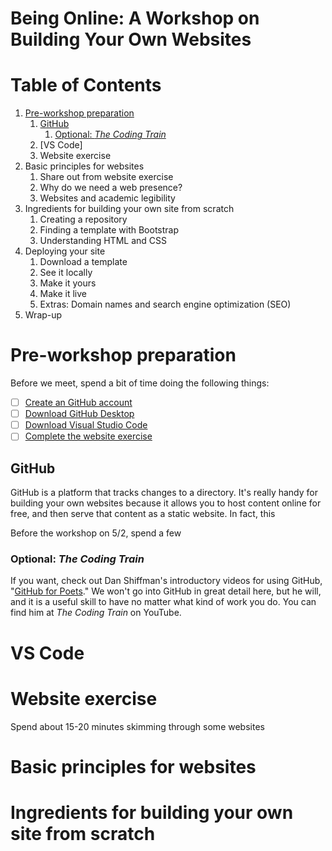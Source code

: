 # Being Online: A Workshop on Building Your Own Websites

# Table of Contents

1. [Pre-workshop preparation](#pre-workshop-preparation)
    1. [GitHub](#github)
        1. [Optional: *The Coding Train*](#optional-the-coding-train)
    2. [VS Code]
    3. Website exercise
2. Basic principles for websites
    1. Share out from website exercise
    2. Why do we need a web presence?
    3. Websites and academic legibility
3. Ingredients for building your own site from scratch
    1. Creating a repository
    2. Finding a template with Bootstrap
    3. Understanding HTML and CSS
4. Deploying your site
    1. Download a template
    2. See it locally
    3. Make it yours
    4. Make it live
    5. Extras: Domain names and search engine optimization (SEO)
5. Wrap-up

# Pre-workshop preparation

Before we meet, spend a bit of time doing the following things:
- [ ] [Create an GitHub account](https://github.com/join)
- [ ] [Download GitHub Desktop](https://desktop.github.com/)
- [ ] [Download Visual Studio Code](https://code.visualstudio.com/download)
- [ ] [Complete the website exercise](#website-exercise)

## GitHub

GitHub is a platform that tracks changes to a directory. It's really handy for building your own websites because it allows you to host content online for free, and then serve that content as a static website. In fact, this 

Before the workshop on 5/2, spend a few 

### Optional: *The Coding Train*

If you want, check out Dan Shiffman's introductory videos for using GitHub, "[GitHub for Poets](https://www.youtube.com/watch?v=BCQHnlnPusY)." We won't go into GitHub in great detail here, but he will, and it is a useful skill to have no matter what kind of work you do. You can find him at *The Coding Train* on YouTube.

# VS Code

# Website exercise

Spend about 15-20 minutes skimming through some websites 

# Basic principles for websites

# Ingredients for building your own site from scratch

# 